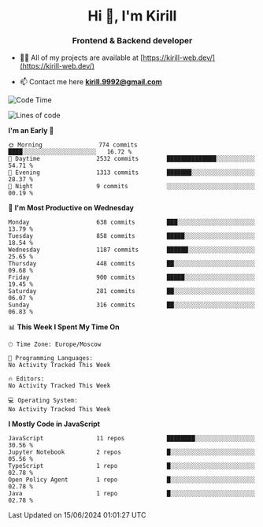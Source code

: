 <h1 align="center">Hi 👋, I'm Kirill</h1>
<h3 align="center">Frontend & Backend developer</h3>

- 👨‍💻 All of my projects are available at [https://kirill-web.dev/](https://kirill-web.dev/)

- 📫 Contact me here **kirill.9992@gmail.com**











<!--START_SECTION:waka-->
![Code Time](http://img.shields.io/badge/Code%20Time-1%2C841%20hrs%2034%20mins-blue)

![Lines of code](https://img.shields.io/badge/From%20Hello%20World%20I%27ve%20Written-4.6%20million%20lines%20of%20code-blue)

**I'm an Early 🐤** 

```text
🌞 Morning                774 commits         ████░░░░░░░░░░░░░░░░░░░░░   16.72 % 
🌆 Daytime                2532 commits        ██████████████░░░░░░░░░░░   54.71 % 
🌃 Evening                1313 commits        ███████░░░░░░░░░░░░░░░░░░   28.37 % 
🌙 Night                  9 commits           ░░░░░░░░░░░░░░░░░░░░░░░░░   00.19 % 
```
📅 **I'm Most Productive on Wednesday** 

```text
Monday                   638 commits         ███░░░░░░░░░░░░░░░░░░░░░░   13.79 % 
Tuesday                  858 commits         █████░░░░░░░░░░░░░░░░░░░░   18.54 % 
Wednesday                1187 commits        ██████░░░░░░░░░░░░░░░░░░░   25.65 % 
Thursday                 448 commits         ██░░░░░░░░░░░░░░░░░░░░░░░   09.68 % 
Friday                   900 commits         █████░░░░░░░░░░░░░░░░░░░░   19.45 % 
Saturday                 281 commits         ██░░░░░░░░░░░░░░░░░░░░░░░   06.07 % 
Sunday                   316 commits         ██░░░░░░░░░░░░░░░░░░░░░░░   06.83 % 
```


📊 **This Week I Spent My Time On** 

```text
🕑︎ Time Zone: Europe/Moscow

💬 Programming Languages: 
No Activity Tracked This Week

🔥 Editors: 
No Activity Tracked This Week

💻 Operating System: 
No Activity Tracked This Week
```

**I Mostly Code in JavaScript** 

```text
JavaScript               11 repos            ████████░░░░░░░░░░░░░░░░░   30.56 % 
Jupyter Notebook         2 repos             █░░░░░░░░░░░░░░░░░░░░░░░░   05.56 % 
TypeScript               1 repo              █░░░░░░░░░░░░░░░░░░░░░░░░   02.78 % 
Open Policy Agent        1 repo              █░░░░░░░░░░░░░░░░░░░░░░░░   02.78 % 
Java                     1 repo              █░░░░░░░░░░░░░░░░░░░░░░░░   02.78 % 
```




 Last Updated on 15/06/2024 01:01:27 UTC
<!--END_SECTION:waka-->
